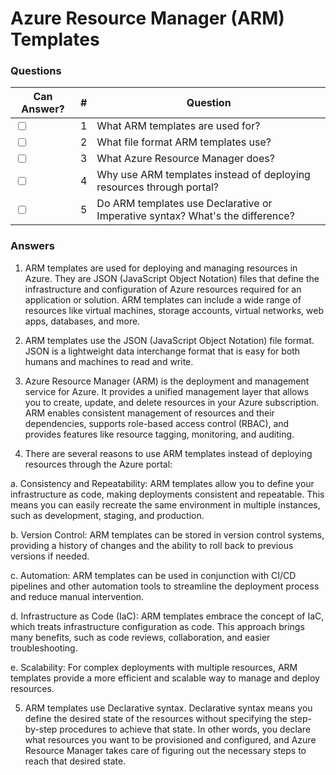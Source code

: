 # Azure Resource Manager (ARM) Templates

### Questions

| Can Answer? | # | Question |
| --- | --- | --- |
| <input type="checkbox"> | 1 | What ARM templates are used for? | 
| <input type="checkbox"> | 2 | What file format ARM templates use? |
| <input type="checkbox"> | 3 | What Azure Resource Manager does? |
| <input type="checkbox"> | 4 | Why use ARM templates instead of deploying resources through portal? |
| <input type="checkbox"> | 5 | Do ARM templates use Declarative or Imperative syntax? What's the difference? |

### Answers
1) ARM templates are used for deploying and managing resources in Azure. They are JSON (JavaScript Object Notation) files that define the infrastructure and configuration of Azure resources required for an application or solution. ARM templates can include a wide range of resources like virtual machines, storage accounts, virtual networks, web apps, databases, and more.

2) ARM templates use the JSON (JavaScript Object Notation) file format. JSON is a lightweight data interchange format that is easy for both humans and machines to read and write.

3) Azure Resource Manager (ARM) is the deployment and management service for Azure. It provides a unified management layer that allows you to create, update, and delete resources in your Azure subscription. ARM enables consistent management of resources and their dependencies, supports role-based access control (RBAC), and provides features like resource tagging, monitoring, and auditing.
4) There are several reasons to use ARM templates instead of deploying resources through the Azure portal:

a. Consistency and Repeatability: ARM templates allow you to define your infrastructure as code, making deployments consistent and repeatable. This means you can easily recreate the same environment in multiple instances, such as development, staging, and production.

b. Version Control: ARM templates can be stored in version control systems, providing a history of changes and the ability to roll back to previous versions if needed.

c. Automation: ARM templates can be used in conjunction with CI/CD pipelines and other automation tools to streamline the deployment process and reduce manual intervention.

d. Infrastructure as Code (IaC): ARM templates embrace the concept of IaC, which treats infrastructure configuration as code. This approach brings many benefits, such as code reviews, collaboration, and easier troubleshooting.

e. Scalability: For complex deployments with multiple resources, ARM templates provide a more efficient and scalable way to manage and deploy resources.

5) ARM templates use Declarative syntax. Declarative syntax means you define the desired state of the resources without specifying the step-by-step procedures to achieve that state. In other words, you declare what resources you want to be provisioned and configured, and Azure Resource Manager takes care of figuring out the necessary steps to reach that desired state.
